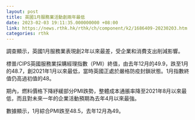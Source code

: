```yaml
---
layout: post
title: 英國1月服務業活動創兩年最低
date: 2023-02-03 19:11:35.000000000 +08:00
link: https://news.rthk.hk/rthk/ch/component/k2/1686409-20230203.htm
categories: rthk
---
```


調查顯示，英國1月服務業表現創2年以來最差，受企業和消費支出削減影響。

標普/CIPS英國服務業採購經理指數（PMI）終值，由去年12月的49.9，跌至1月的48.7，創2021年1月以來最低，當時英國正處於嚴格防疫封鎖狀態。1月指數終值仍高過初值的48。

期內，燃料價格下降紓緩部分PMI跌勢，整體成本通脹率降至2021年8月以來最低，而且對未來一年的企業活動預期為去年4月以來最強。

數據顯示，1月綜合PMI跌至48.5，去年12月為49。
